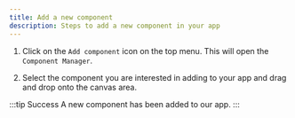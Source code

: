 ```yaml
---
title: Add a new component
description: Steps to add a new component in your app
---
```


1. Click on the `Add component` icon on the top menu. This will open the `Component Manager`. 

2. Select the component you are interested in adding to your app and drag and drop onto the canvas area. 

:::tip Success
A new component has been added to our app. 
:::
